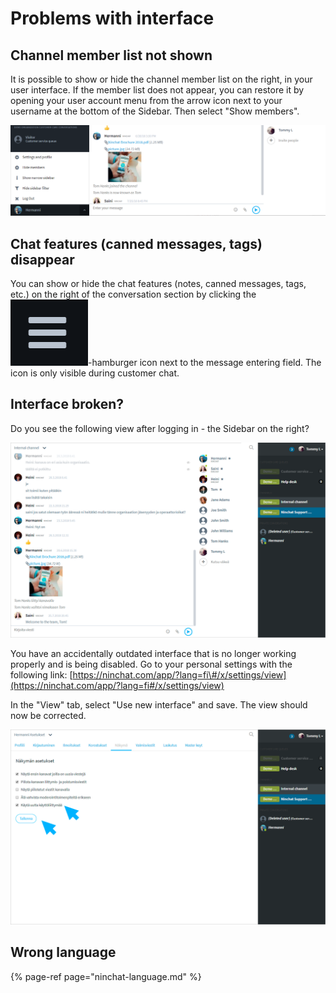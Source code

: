 # Problems with interface

## Channel member list not shown

It is possible to show or hide the channel member list on the right, in your user interface. If the member list does not appear, you can restore it by opening your user account menu from the arrow icon next to your username at the bottom of the Sidebar. Then select "Show members".

![User account menu](../.gitbook/assets/sidebar-menus-2.png)

## Chat features \(canned messages, tags\) disappear

You can show or hide the chat features \(notes, canned messages, tags, etc.\) on the right of the conversation section by clicking the![](../.gitbook/assets/menu-ikoni%20%281%29.png)-hamburger icon next to the message entering field. The icon is only visible during customer chat.

## Interface broken? <a id="kayttoliittyma-rikki"></a>

Do you see the following view after logging in - the Sidebar on the right?

![Old user interface](../.gitbook/assets/nin-old-ui-1.png)

You have an accidentally outdated interface that is no longer working properly and is being disabled. Go to your personal settings with the following link: [https://ninchat.com/app/?lang=fi\#/x/settings/view](https://ninchat.com/app/?lang=fi#/x/settings/view)

In the "View" tab, select "Use new interface" and save. The view should now be corrected.

![Old user interface - View settings](../.gitbook/assets/nin-old-ui-2.png)

## Wrong language <a id="kayttoliittyma-on-vaarankielinen"></a>

{% page-ref page="ninchat-language.md" %}

